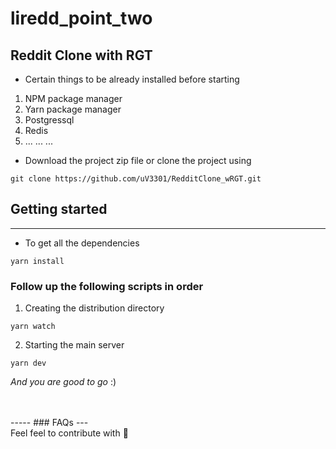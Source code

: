 # liredd_point_two

## Reddit Clone with RGT
+ Certain things to be already installed before starting
1. NPM package manager
2. Yarn package manager
3. Postgressql
4. Redis
5. ... ... ...

+ Download the project zip file or clone the project using
```
git clone https://github.com/uV3301/RedditClone_wRGT.git
```
## Getting started
----
+ To get all the dependencies
```
yarn install
```
### Follow up the following scripts in order
1. Creating the distribution directory
```
yarn watch
```
2. Starting the main server
```
yarn dev
```
*_And you are good to go_*   :)

</br>
</br>
-----
### FAQs
---

<br>
Feel feel to contribute with 🤍
